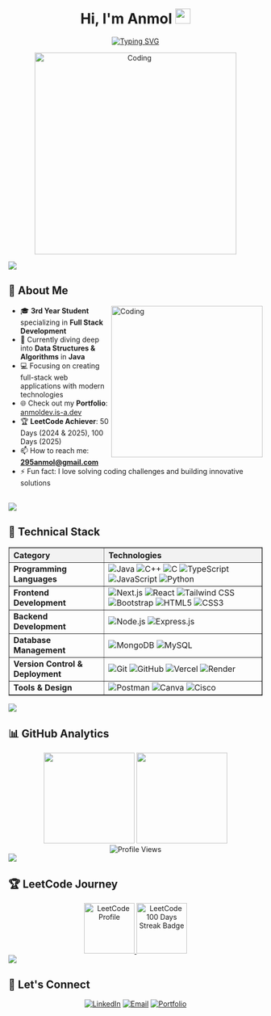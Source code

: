 <h1 align="center"> Hi, I'm Anmol <img src="https://media.giphy.com/media/hvRJCLFzcasrR4ia7z/giphy.gif" width="30px"/></h1>

<div align="center">
  <a href="https://git.io/typing-svg">
    <img src="https://readme-typing-svg.herokuapp.com?font=Fira+Code&pause=1000&color=9b59b6&center=true&vCenter=true&width=435&lines=Tech+Enthusiast;Problem+Solver;Passionate+Coder;Full+Stack+Developer;DSA+Enthusiast" alt="Typing SVG" />
  </a>
</div>

<p align="center">
  <img src="https://media.giphy.com/media/SWoSkN6DxTszqIKEqv/giphy.gif" alt="Coding" width="400"/>
</p>

<img src="https://user-images.githubusercontent.com/73097560/115834477-dbab4500-a447-11eb-908a-139a6edaec5c.gif">

## 🚀 About Me

<img align="right" alt="Coding" width="300" src="https://media.giphy.com/media/L1R1tvI9svkIWwpVYr/giphy.gif">

- 🎓 **3rd Year Student** specializing in **Full Stack Development**
- 🌱 Currently diving deep into **Data Structures & Algorithms** in **Java**
- 💻 Focusing on creating full-stack web applications with modern technologies
- 🌐 Check out my **Portfolio**: [anmoldev.is-a.dev](https://anmoldev.is-a.dev)
- 🏆 **LeetCode Achiever**: 50 Days (2024 & 2025), 100 Days (2025)
- 📫 How to reach me: **295anmol@gmail.com**
- ⚡ Fun fact: I love solving coding challenges and building innovative solutions

<br clear="both"/>

<img src="https://user-images.githubusercontent.com/73097560/115834477-dbab4500-a447-11eb-908a-139a6edaec5c.gif">

## 💼 Technical Stack

<table style="width:100%; border-collapse: collapse;" border="1" cellpadding="8">
  <thead>
    <tr style="background-color:#f2f2f2;">
      <th style="text-align:left;">Category</th>
      <th style="text-align:left;">Technologies</th>
    </tr>
  </thead>
  <tbody>
    <tr>
      <td><strong>Programming Languages</strong></td>
      <td>
        <img src="https://img.shields.io/badge/Java-%23ED8B00.svg?style=for-the-badge&logo=openjdk&logoColor=white" alt="Java" />
        <img src="https://img.shields.io/badge/C++-%2300599C.svg?style=for-the-badge&logo=c%2B%2B&logoColor=white" alt="C++" />
        <img src="https://img.shields.io/badge/C-%2300599C.svg?style=for-the-badge&logo=c&logoColor=white" alt="C" />
        <img src="https://img.shields.io/badge/TypeScript-%23007ACC.svg?style=for-the-badge&logo=typescript&logoColor=white" alt="TypeScript" />
        <img src="https://img.shields.io/badge/JavaScript-%23323330.svg?style=for-the-badge&logo=javascript&logoColor=%23F7DF1E" alt="JavaScript" />
        <img src="https://img.shields.io/badge/Python-3670A0?style=for-the-badge&logo=python&logoColor=ffdd54" alt="Python" />
      </td>
    </tr>
    <tr>
      <td><strong>Frontend Development</strong></td>
      <td>
        <img src="https://img.shields.io/badge/Next.js-black?style=for-the-badge&logo=next.js&logoColor=white" alt="Next.js" />
        <img src="https://img.shields.io/badge/React-%2320232a.svg?style=for-the-badge&logo=react&logoColor=%2361DAFB" alt="React" />
        <img src="https://img.shields.io/badge/Tailwind_CSS-38B2AC?style=for-the-badge&logo=tailwind-css&logoColor=white" alt="Tailwind CSS" />
        <img src="https://img.shields.io/badge/Bootstrap-%237952B3.svg?style=for-the-badge&logo=bootstrap&logoColor=white" alt="Bootstrap" />
        <img src="https://img.shields.io/badge/HTML5-%23E34F26.svg?style=for-the-badge&logo=html5&logoColor=white" alt="HTML5" />
        <img src="https://img.shields.io/badge/CSS3-%231572B6.svg?style=for-the-badge&logo=css3&logoColor=white" alt="CSS3" />
      </td>
    </tr>
    <tr>
      <td><strong>Backend Development</strong></td>
      <td>
        <img src="https://img.shields.io/badge/Node.js-339933?style=for-the-badge&logo=node.js&logoColor=white" alt="Node.js" />
        <img src="https://img.shields.io/badge/Express.js-%23404d59.svg?style=for-the-badge&logo=express&logoColor=%2361DAFB" alt="Express.js" />
      </td>
    </tr>
    <tr>
      <td><strong>Database Management</strong></td>
      <td>
        <img src="https://img.shields.io/badge/MongoDB-4EA94B?style=for-the-badge&logo=mongodb&logoColor=white" alt="MongoDB" />
        <img src="https://img.shields.io/badge/MySQL-%2300f.svg?style=for-the-badge&logo=mysql&logoColor=white" alt="MySQL" />
      </td>
    </tr>
    <tr>
      <td><strong>Version Control & Deployment</strong></td>
      <td>
        <img src="https://img.shields.io/badge/Git-%23F05033.svg?style=for-the-badge&logo=git&logoColor=white" alt="Git" />
        <img src="https://img.shields.io/badge/GitHub-%23121011.svg?style=for-the-badge&logo=github&logoColor=white" alt="GitHub" />
        <img src="https://img.shields.io/badge/Vercel-%23000000.svg?style=for-the-badge&logo=vercel&logoColor=white" alt="Vercel" />
        <img src="https://img.shields.io/badge/Render-%2300C7B7.svg?style=for-the-badge&logo=render&logoColor=white" alt="Render" />
      </td>
    </tr>
    <tr>
      <td><strong>Tools & Design</strong></td>
      <td>
        <img src="https://img.shields.io/badge/Postman-%23FF6C37.svg?style=for-the-badge&logo=postman&logoColor=white" alt="Postman" />
        <img src="https://img.shields.io/badge/Canva-%2300C4CC.svg?style=for-the-badge&logo=Canva&logoColor=white" alt="Canva" />
        <img src="https://img.shields.io/badge/Cisco-%23049fd9.svg?style=for-the-badge&logo=cisco&logoColor=white" alt="Cisco" />
      </td>
    </tr>
  </tbody>
</table>

<img src="https://user-images.githubusercontent.com/73097560/115834477-dbab4500-a447-11eb-908a-139a6edaec5c.gif">

## 📊 GitHub Analytics

<div align="center">
  <img height="180em" src="https://github-readme-stats.vercel.app/api?username=Anmol283&show_icons=true&theme=radical&include_all_commits=true&count_private=true"/>
  <img height="180em" src="https://github-readme-stats.vercel.app/api/top-langs/?username=Anmol283&layout=compact&langs_count=8&theme=radical"/>
</div>

<div align="center">
  <img src="https://komarev.com/ghpvc/?username=Anmol283&style=for-the-badge&color=brightgreen&label=PROFILE+VIEWS" alt="Profile Views" />
</div>


<img src="https://user-images.githubusercontent.com/73097560/115834477-dbab4500-a447-11eb-908a-139a6edaec5c.gif">

## 🏆 LeetCode Journey

<div align="center">
  
<a href="https://leetcode.com/Anmol_283/" target="_blank">
  <img src="https://assets.leetcode.com/static_assets/marketing/2024-50.gif" alt="LeetCode Profile" height="100" width="100" />
</a>
<a href="https://leetcode.com/Anmol_283/" target="_blank" rel="noopener noreferrer">
  <img src="https://assets.leetcode.com/static_assets/marketing/2024-100.gif" alt="LeetCode 100 Days Streak Badge" height="100" width="100" />
</a>


</div>

<img src="https://user-images.githubusercontent.com/73097560/115834477-dbab4500-a447-11eb-908a-139a6edaec5c.gif">


## 🤝 Let's Connect

<div align="center">
  
[![LinkedIn](https://img.shields.io/badge/-LinkedIn-0077B5?style=for-the-badge&logo=linkedin&logoColor=white)](https://www.linkedin.com/in/anmol-573a162a6/)
[![Email](https://img.shields.io/badge/-Email-EA4335?style=for-the-badge&logo=gmail&logoColor=white)](mailto:295anmol@gmail.com)
[![Portfolio](https://img.shields.io/badge/-Portfolio-FF5722?style=for-the-badge&logo=google-chrome&logoColor=white)](https://anmoldev.is-a.dev)

</div>




